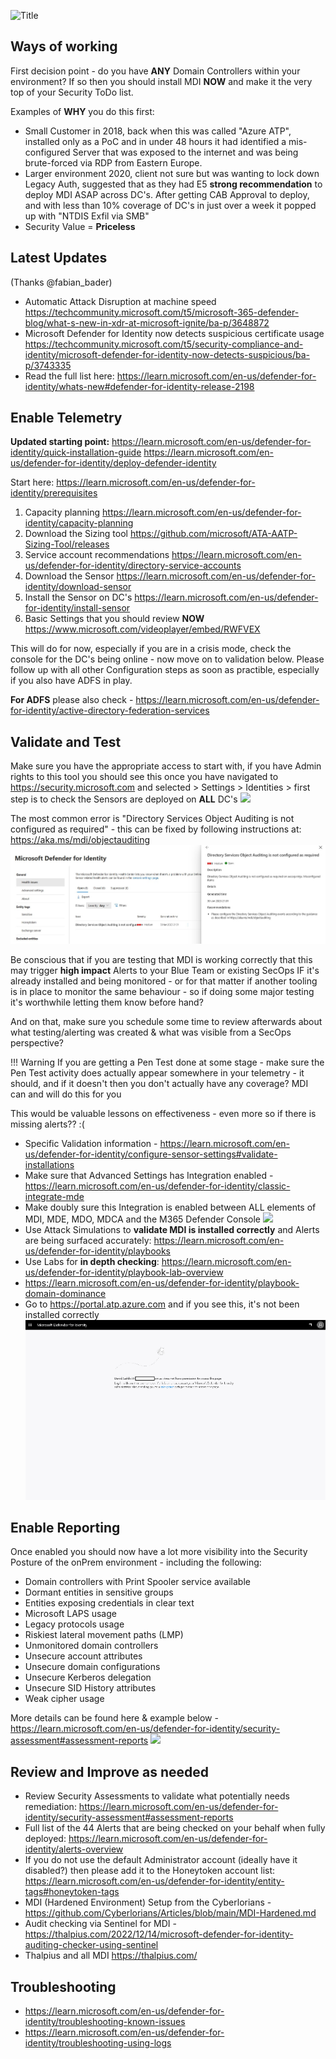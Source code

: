 ![Title](https://learn.microsoft.com/en-us/defender-for-identity/media/architecture/architecture.png)

## **Ways of working**
First decision point - do you have **ANY** Domain Controllers within your environment? If so then you should install MDI **NOW** and make it the very top of your Security ToDo list.

Examples of **WHY** you do this first:

-   Small Customer in 2018, back when this was called "Azure ATP", installed only as a PoC and in under 48 hours it had identified a mis-configured Server that was exposed to the internet and was being brute-forced via RDP from Eastern Europe.
-   Larger environment 2020, client not sure but was wanting to lock down Legacy Auth, suggested that as they had E5 **strong recommendation** to deploy MDI ASAP across DC's. After getting CAB Approval to deploy, and with less than 10% coverage of DC's in just over a week it popped up with "NTDIS Exfil via SMB"
-   Security Value = **Priceless**

## **Latest Updates**  

(Thanks @fabian_bader)

-   Automatic Attack Disruption at machine speed
<https://techcommunity.microsoft.com/t5/microsoft-365-defender-blog/what-s-new-in-xdr-at-microsoft-ignite/ba-p/3648872>
-   Microsoft Defender for Identity now detects suspicious certificate usage
<https://techcommunity.microsoft.com/t5/security-compliance-and-identity/microsoft-defender-for-identity-now-detects-suspicious/ba-p/3743335>
-   Read the full list here:
<https://learn.microsoft.com/en-us/defender-for-identity/whats-new#defender-for-identity-release-2198>


## **Enable Telemetry**

**Updated starting point:**
<https://learn.microsoft.com/en-us/defender-for-identity/quick-installation-guide>
<https://learn.microsoft.com/en-us/defender-for-identity/deploy-defender-identity>

Start here:
<https://learn.microsoft.com/en-us/defender-for-identity/prerequisites>
1.  Capacity planning
<https://learn.microsoft.com/en-us/defender-for-identity/capacity-planning>
2.   Download the Sizing tool
<https://github.com/microsoft/ATA-AATP-Sizing-Tool/releases>
3.   Service account recommendations
<https://learn.microsoft.com/en-us/defender-for-identity/directory-service-accounts>
4.   Download the Sensor
<https://learn.microsoft.com/en-us/defender-for-identity/download-sensor>
5.   Install the Sensor on DC's
<https://learn.microsoft.com/en-us/defender-for-identity/install-sensor>
6.   Basic Settings that you should review **NOW**
<https://www.microsoft.com/videoplayer/embed/RWFVEX>

This will do for now, especially if you are in a crisis mode, check the console for the DC's being online - now move on to validation below.
Please follow up with all other Configuration steps as soon as practible, especially if you also have ADFS in play. 

**For ADFS** please also check - <https://learn.microsoft.com/en-us/defender-for-identity/active-directory-federation-services>

## **Validate and Test**

Make sure you have the appropriate access to start with, if you have Admin rights to this tool you should see this once you have navigated to <https://security.microsoft.com> and selected > Settings > Identities > first step is to check the Sensors are deployed on **ALL** DC's
![](https://learn.microsoft.com/en-us/defender-for-identity/media/sensor-page.png#lightbox)

The most common error is "Directory Services Object Auditing is not configured as required" - this can be fixed by following instructions at: <https://aka.ms/mdi/objectauditing> 
![](./images/MDI_error.jpg)

Be conscious that if you are testing that MDI is working correctly that this may trigger **high impact** Alerts to your Blue Team or existing SecOps IF it's already installed and being monitored - or for that matter if another tooling is in place to monitor the same behaviour - so if doing some major testing it's worthwhile letting them know before hand?

And on that, make sure you schedule some time to review afterwards about what testing/alerting was created & what was visible from a SecOps perspective? 

!!! Warning
    If you are getting a Pen Test done at some stage - make sure the Pen Test activity does actually appear somewhere in your telemetry - it should, and if it doesn't then you don't actually have any coverage? MDI can and will do this for you

This would be valuable lessons on effectiveness - even more so if there is missing alerts?? :( 

-   Specific Validation information - <https://learn.microsoft.com/en-us/defender-for-identity/configure-sensor-settings#validate-installations>
-   Make sure that Advanced Settings has Integration enabled - <https://learn.microsoft.com/en-us/defender-for-identity/classic-integrate-mde>
-   Make doubly sure this Integration is enabled between ALL elements of MDI, MDE, MDO, MDCA and the M365 Defender Console
![](https://learn.microsoft.com/en-us/defender-for-identity/media/msde-enable.png)
-   Use Attack Simulations to **validate MDI is installed correctly** and Alerts are being surfaced accurately:
    <https://learn.microsoft.com/en-us/defender-for-identity/playbooks>
-   Use Labs for **in depth checking**: <https://learn.microsoft.com/en-us/defender-for-identity/playbook-lab-overview>
-   <https://learn.microsoft.com/en-us/defender-for-identity/playbook-domain-dominance>
-   Go to <https://portal.atp.azure.com> and if you see this, it's not been installed correctly
![](./images/image3.png)

## **Enable Reporting**

Once enabled you should now have a lot more visibility into the Security Posture of the onPrem environment - including the following:

-    Domain controllers with Print Spooler service available
-    Dormant entities in sensitive groups
-    Entities exposing credentials in clear text
-    Microsoft LAPS usage
-    Legacy protocols usage
-    Riskiest lateral movement paths (LMP)
-    Unmonitored domain controllers
-    Unsecure account attributes
-    Unsecure domain configurations
-    Unsecure Kerberos delegation
-    Unsecure SID History attributes
-    Weak cipher usage

More details can be found here & example below - <https://learn.microsoft.com/en-us/defender-for-identity/security-assessment#assessment-reports>
![](https://learn.microsoft.com/en-us/defender-for-identity/media/select-assessment.png)

## **Review and Improve as needed**

-   Review Security Assessments to validate what potentially needs remediation: <https://learn.microsoft.com/en-us/defender-for-identity/security-assessment#assessment-reports>
-   Full list of the 44 Alerts that are being checked on your behalf when fully deployed: <https://learn.microsoft.com/en-us/defender-for-identity/alerts-overview>
-   If you do not use the default Administrator account (ideally have it disabled?) then please add it to the Honeytoken account list: <https://learn.microsoft.com/en-us/defender-for-identity/entity-tags#honeytoken-tags>
-   MDI (Hardened Environment) Setup from the Cyberlorians - <https://github.com/Cyberlorians/Articles/blob/main/MDI-Hardened.md>
-   Audit checking via Sentinel for MDI - <https://thalpius.com/2022/12/14/microsoft-defender-for-identity-auditing-checker-using-sentinel>
-   Thalpius and all MDI <https://thalpius.com/>


## **Troubleshooting**

-   <https://learn.microsoft.com/en-us/defender-for-identity/troubleshooting-known-issues>
-   <https://learn.microsoft.com/en-us/defender-for-identity/troubleshooting-using-logs>


